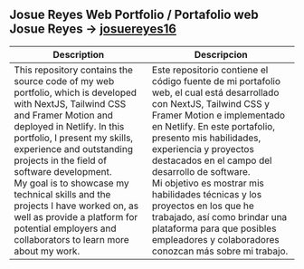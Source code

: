 
## Josue Reyes Web Portfolio / Portafolio web Josue Reyes → [josuereyes16](https://github.com/josuereyes16)

| Description | Descripcion |
|---------|---------|
| This repository contains the source code of my web portfolio, which is developed with NextJS, Tailwind CSS and Framer Motion and deployed in Netlify. In this portfolio, I present my skills, experience and outstanding projects in the field of software development. <br>  My goal is to showcase my technical skills and the projects I have worked on, as well as provide a platform for potential employers and collaborators to learn more about my work.| Este repositorio contiene el código fuente de mi portafolio web, el cual está desarrollado con NextJS, Tailwind CSS y Framer Motion e implementado en Netlify. En este portafolio, presento mis habilidades, experiencia y proyectos destacados en el campo del desarrollo de software. <br>  Mi objetivo es mostrar mis habilidades técnicas y los proyectos en los que he trabajado, así como brindar una plataforma para que posibles empleadores y colaboradores conozcan más sobre mi trabajo.|



